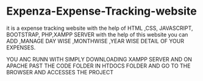 # Expenza-Expense-Tracking-website
it is a expense tracking website with the help of HTML ,CSS, JAVASCRIPT, BOOTSTRAP, PHP,XAMPP  SERVER
with the help of this website you can ADD ,MANAGE DAY WISE ,MONTHWISE ,YEAR WISE DETAIL OF YOUR EXPENSES.

YOU ANC RUNN WITH SIMPLY DOWNLOADING XAMPP SERVER AND ON APACHE 
PAST THE CODE FOLDER IN HTDOCS FOLDER AND GO TO THE BROWSER AND ACCESSES THE PROJECT

